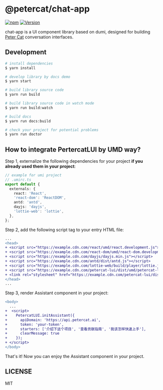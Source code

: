 # @petercat/chat-app

  [![npm](https://img.shields.io/npm/dm/petercatai/chat-sdk.svg)](https://www.npmjs.com/package/petercatai/chat-sdk)
  [![Version](https://img.shields.io/npm/v/petercatai/chat-sdk/latest.svg)](https://www.npmjs.com/package/petercatai/chat-sdk)

chat-app is a UI component library based on dumi, designed for building [Peter Cat](https://www.petercat.ai) conversation interfaces.


## Development

```bash
# install dependencies
$ yarn install

# develop library by docs demo
$ yarn start

# build library source code
$ yarn run build

# build library source code in watch mode
$ yarn run build:watch

# build docs
$ yarn run docs:build

# check your project for potential problems
$ yarn run doctor
```


## How to integrate PertercatLUI by UMD way?

Step 1, externalize the following dependencies for your project **if you already used them in your project**:

```ts
// example for umi project
// .umirc.ts
export default {
  externals: {
    react: 'React',
    'react-dom': 'ReactDOM',
    antd: 'antd',
    dayjs: 'dayjs',
    'lottie-web': 'lottie',
  },
};
```

Step 2, add the following script tag to your entry HTML file:

```diff
...
<head>
+ <script src="https://example.cdn.com/react/umd/react.development.js"></script>
+ <script src="https://example.cdn.com/react-dom/umd/react-dom.development.js"></script>
+ <script src="https://example.cdn.com/dayjs/dayjs.min.js"></script>
+ <script src="https://example.cdn.com/antd/dist/antd.js"></script>
+ <script src="https://example.cdn.com/lottie-web/build/player/lottie.js"></script>
+ <script src="https://example.cdn.com/petercat-lui/dist/umd/petercat-lui.min.js"></script>
+ <link rel="stylesheet" href="https://example.cdn.com/petercat-lui/dist/umd/petercat-lui.min.css">
</head>
...
```

Step 3, render Assistant component in your project:

```diff
<body>
  ...
+  <script>
+    PetercatLUI.initAssistant({
+      apiDomain: 'https://api.petercat.ai',
+      token: 'your-token',
+      starters: ['介绍下这个项目', '查看贡献指南', '我该怎样快速上手'],
+      clearMessage: true
+    });
+ </script>
</body>
```

That's it! Now you can enjoy the Assistant component in your project.


## LICENSE

MIT

